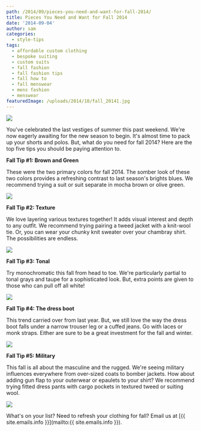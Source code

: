 ```yaml
---
path: /2014/09/pieces-you-need-and-want-for-fall-2014/
title: Pieces You Need and Want for Fall 2014
date: '2014-09-04'
author: sam
categories:
  - style-tips
tags:
  - affordable custom clothing
  - bespoke suiting
  - custom suits
  - fall fashion
  - fall fashion tips
  - fall how to
  - fall menswear
  - mens fashion
  - menswear
featuredImage: /uploads/2014/10/fall_20141.jpg
---
```

[![](http://1.bp.blogspot.com/-heQmpE_6VwI/VAihCMNbqvI/AAAAAAAAbQw/aJkc08yQ6-4/s1600/fall_20141.jpg)](http://1.bp.blogspot.com/-heQmpE_6VwI/VAihCMNbqvI/AAAAAAAAbQw/aJkc08yQ6-4/s1600/fall_20141.jpg)

You've celebrated the last vestiges of summer this past weekend. We're now eagerly awaiting for the new season to begin. It's almost time to pack up your shorts and polos. But, what do you need for fall 2014? Here are the top five tips you should be paying attention to.

**Fall Tip #1: Brown and Green**

These were the two primary colors for fall 2014. The somber look of these two colors provides a refreshing contrast to last season's brights blues. We recommend trying a suit or suit separate in mocha brown or olive green.

[![](http://4.bp.blogspot.com/-iUxOMgx6i5o/VAh7daovpRI/AAAAAAAAbPo/ZGQ_TeoPqzU/s1600/OD-AB684_mens_s_DV_20101028235650.jpg)](http://4.bp.blogspot.com/-iUxOMgx6i5o/VAh7daovpRI/AAAAAAAAbPo/ZGQ_TeoPqzU/s1600/OD-AB684_mens_s_DV_20101028235650.jpg)

**Fall Tip #2: Texture**

We love layering various textures together! It adds visual interest and depth to any outfit. We recommend trying pairing a tweed jacket with a knit-wool tie. Or, you can wear your chunky knit sweater over your chambray shirt. The possibilities are endless.

[![](http://4.bp.blogspot.com/-Qw7W2xTUzt4/VAhqBRHGDzI/AAAAAAAAbMo/KPl1paX0Y6c/s1600/2014-09-04%2B09.31.07%2B2.jpg)](http://4.bp.blogspot.com/-Qw7W2xTUzt4/VAhqBRHGDzI/AAAAAAAAbMo/KPl1paX0Y6c/s1600/2014-09-04%2B09.31.07%2B2.jpg)

**Fall Tip #3: Tonal**

Try monochromatic this fall from head to toe. We're particularly partial to tonal grays and taupe for a sophisticated look. But, extra points are given to those who can pull off all white!

[![](http://4.bp.blogspot.com/-3MCUq6HTdEc/VAhq84WzS7I/AAAAAAAAbM4/ie81p4MIqZE/s1600/25029f20413e538e8c9ae20227024607.jpg)](http://4.bp.blogspot.com/-3MCUq6HTdEc/VAhq84WzS7I/AAAAAAAAbM4/ie81p4MIqZE/s1600/25029f20413e538e8c9ae20227024607.jpg)

**Fall Tip #4: The dress boot**

This trend carried over from last year. But, we still love the way the dress boot falls under a narrow trouser leg or a cuffed jeans. Go with laces or monk straps. Either are sure to be a great investment for the fall and winter.

[![](http://3.bp.blogspot.com/-7z0N579DY8g/VAhoKKmYnEI/AAAAAAAAbLo/XPz9GJxyQ6s/s1600/mM7Hc8hphEdkYvItgeOHYEg.jpg)](http://3.bp.blogspot.com/-7z0N579DY8g/VAhoKKmYnEI/AAAAAAAAbLo/XPz9GJxyQ6s/s1600/mM7Hc8hphEdkYvItgeOHYEg.jpg)

**Fall Tip #5: Military**

This fall is all about the masculine and the rugged. We're seeing military influences everywhere from over-sized coats to bomber jackets. How about adding gun flap to your outerwear or epaulets to your shirt? We recommend trying fitted dress pants with cargo pockets in textured tweed or suiting wool.

[![](http://3.bp.blogspot.com/-pH3ntKmZZCM/VAhvXEmOdVI/AAAAAAAAbNU/FXj6dwn83CM/s1600/3442389_Untitled-1.jpg)](http://3.bp.blogspot.com/-pH3ntKmZZCM/VAhvXEmOdVI/AAAAAAAAbNU/FXj6dwn83CM/s1600/3442389_Untitled-1.jpg)

What's on your list? Need to refresh your clothing for fall? Email us at [{{ site.emails.info }}](mailto:{{ site.emails.info }}).